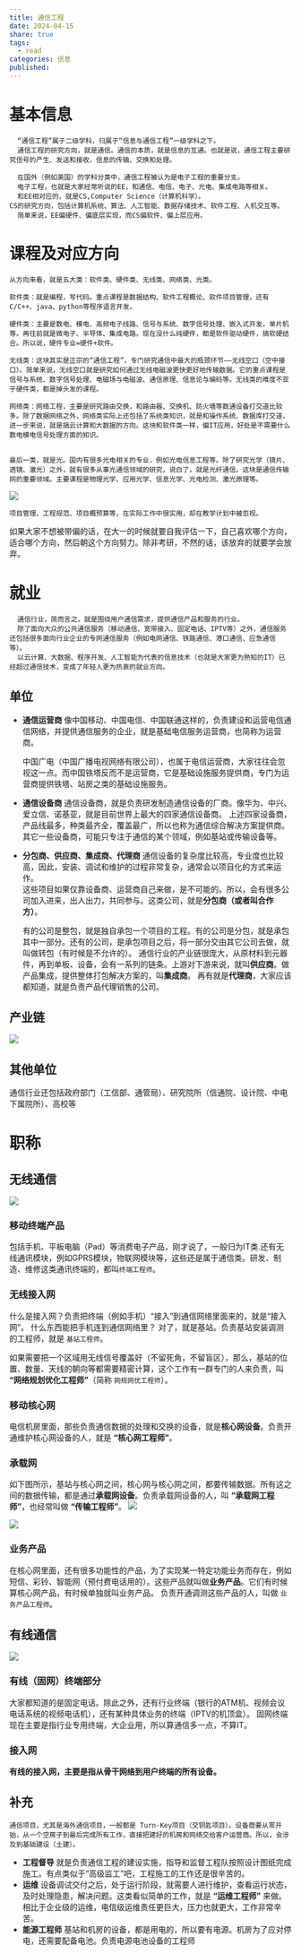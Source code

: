 ```yaml
---
title: 通信工程
date: 2024-04-15
share: true
tags:
  - read
categories: 信息
published: 
---
```

# 基本信息
```
  “通信工程”属于二级学科，归属于“信息与通信工程”一级学科之下。
  通信工程的研究方向，就是通信。通信的本质，就是信息的互通。也就是说，通信工程主要研究信号的产生、发送和接收，信息的传输、交换和处理。

  在国外（例如美国）的学科分类中，通信工程被认为是电子工程的重要分支。 
  电子工程，也就是大家经常听说的EE，和通信、电信、电子、光电、集成电路等相关。  
  和EE相对应的，就是CS,Computer Science（计算机科学）。  
CS的研究方向，包括计算机系统、算法、人工智能、数据存储技术、软件工程、人机交互等。
  简单来说，EE偏硬件、偏底层实现，而CS偏软件、偏上层应用。
```

# 课程及对应方向
```
从方向来看，就是五大类：软件类、硬件类、无线类、网络类、光类。  
  
软件类：就是编程，写代码。重点课程是数据结构、软件工程概论、软件项目管理，还有C/C++、java、python等程序语言开发。  
  
硬件类：主要是数电、模电、高频电子线路、信号与系统、数字信号处理、嵌入式开发，单片机等。再往前就是微电子、半导体、集成电路。现在没什么纯硬件，都是软件驱动硬件，搞软硬结合。所以说，硬件专业=硬件+软件。  
  
无线类：这块其实是正宗的“通信工程”，专门研究通信中最大的瓶颈环节——无线空口（空中接口）。简单来说，无线空口就是研究如何通过无线电磁波更快更好地传输数据。它的重点课程是信号与系统、数字信号处理、电磁场与电磁波、通信原理、信息论与编码等。无线类的难度不亚于硬件类，都是掉头发的课程。

网络类：网络工程，主要是研究路由交换，和路由器、交换机、防火墙等数通设备打交道比较多。除了数据网络之外，网络类实际上还包括了系统类知识，就是和操作系统、数据库打交道，进一步来说，就是搞云计算和大数据的方向。这块和软件类一样，偏IT应用，好处是不需要什么数电模电信号处理方面的知识。  
  
  
最后一类，就是光。国内有很多光电相关的专业，例如光电信息工程等。除了研究光学（镜片、透镜、激光）之外，就有很多从事光通信领域的研究，说白了，就是光纤通信。这块是通信传输网的重要领域。主要课程是物理光学、应用光学、信息光学、光电检测、激光原理等。
```

![](https://cdn.jsdelivr.net/gh/yohakuo/CDN/img/202404152231187.jpg)

```
项目管理、工程规范、项目概预算等，在实际工作中很实用，却在教学计划中被忽视。
```
如果大家不想被带偏的话，在大一的时候就要自我评估一下，自己喜欢哪个方向，适合哪个方向，然后朝这个方向努力。除非考研，不然的话，该放弃的就要学会放弃。


# 就业
```
  通信行业，简而言之，就是围绕用户通信需求，提供通信产品和服务的行业。
  除了面向大众的公共通信服务（移动通信、宽带接入、固定电话、IPTV等）之外，通信服务还包括很多面向行业企业的专网通信服务（例如电网通信、铁路通信、港口通信、应急通信等）。
  以云计算、大数据、程序开发、人工智能为代表的信息技术（也就是大家更为熟知的IT）已经超过通信技术，变成了年轻人更为热衷的就业方向。
```
## 单位
- **通信运营商**
	像中国移动、中国电信、中国联通这样的，负责建设和运营电信通信网络，并提供通信服务的企业，就是基础电信服务运营商，也简称为运营商。
	
	中国广电（中国广播电视网络有限公司），也属于电信运营商，大家往往会忽视这一点。而中国铁塔反而不是运营商，它是基础设施服务提供商，专门为运营商提供铁塔、站房之类的基础设施服务。

-  **通信设备商**
	通信设备商，就是负责研发制造通信设备的厂商。像华为、中兴、爱立信、诺基亚，就是目前世界上最大的四家通信设备商。
	上述四家设备商，产品线最多，种类最齐全，覆盖最广，所以也称为通信综合解决方案提供商。其它一些设备商，可能只专注于通信的某个领域，例如基站或传输设备等。

-  **分包商、供应商、集成商、代理商**
	通信设备的复杂度比较高，专业度也比较高，因此，安装、调试和维护的过程非常复杂，通常会以项目化的方式来运作。  
	这些项目如果仅靠设备商、运营商自己来做，是不可能的。所以，会有很多公司加入进来，出人出力，共同参与。这类公司，就是**分包商（或者叫合作方）**。
	
	有的公司是整包，就是独自承包一个项目的工程。有的公司是分包，就是承包其中一部分。还有的公司，是承包项目之后，将一部分交由其它公司去做，就叫做转包（有时候是不允许的）。 
	通信行业的产业链很庞大，从原材料到元器件，再到单板、设备，会有一系列的链条。上游对下游来说，就叫**供应商**。做产品集成，提供整体打包解决方案的，叫**集成商**。
	再有就是**代理商**，大家应该都知道，就是负责产品代理销售的公司。

##  产业链
![](https://cdn.jsdelivr.net/gh/yohakuo/CDN/img/202404152232299.png)

## 其他单位

通信行业还包括政府部门（工信部、通管局）、研究院所（信通院、设计院、中电下属院所）、高校等

# 职称
## 无线通信
![](https://cdn.jsdelivr.net/gh/yohakuo/CDN/img/202404152233104.png)


### 移动终端产品
包括手机、平板电脑（Pad）等消费电子产品，刚才说了，一般归为IT类.还有无线通讯模块，例如GPRS模块，物联网模块等，这些还是属于通信类。研发、制造、维修这类通讯终端的，都叫`终端工程师`。

###  **无线接入网**
什么是接入网？负责把终端（例如手机）“接入”到通信网络里面来的，就是“接入网”。
什么东西能把手机连到通信网络里？ 对了，就是基站。负责基站安装调测的工程师，就是 `基站工程师`。

如果需要把一个区域用无线信号覆盖好（不留死角，不留盲区），那么，基站的位置、数量、天线的朝向等都需要精密计算，这个工作有一群专门的人来负责，叫 **“网络规划优化工程师”**（简称 `网规网优工程师`）。



### 移动核心网
电信机房里面，那些负责通信数据的处理和交换的设备，就是**核心网设备**。负责开通维护核心网设备的人，就是 **“核心网工程师”**。


### 承载网
如下图所示，基站与核心网之间，核心网与核心网之间，都要传输数据。所有这之间的数据传输，都是通过**承载网设备**。负责承载网设备的人，叫 **“承载网工程师”**，也经常叫做 **“传输工程师”**。
![](https://cdn.jsdelivr.net/gh/yohakuo/CDN/img/202404152233611.png)

![](https://cdn.jsdelivr.net/gh/yohakuo/CDN/img/202404152233673.png)

### 业务产品

在核心网里面，还有很多功能性的产品，为了实现某一特定功能业务而存在，例如短信、彩铃、智能网（预付费电话用的）。这些产品就叫做**业务产品**。它们有时候算核心网产品，有时候单独就叫业务产品。
负责开通调测这些产品的人，叫做 `业务产品工程师`。


## 有线通信

![](https://cdn.jsdelivr.net/gh/yohakuo/CDN/img/202404152233730.png)


### 有线（固网）终端部分
大家都知道的是固定电话。除此之外，还有行业终端（银行的ATM机、视频会议电话系统的视频电话机），还有某种具体业务的终端（IPTV的机顶盒）。
固网终端现在主要是指行业专用终端，大企业用，所以算通信多一点，不算IT。

### 接入网
**有线的接入网，主要是指从骨干网络到用户终端的所有设备。**


## 补充
```
通信项目，尤其是海外通信项目，一般都是 Turn-Key项目（交钥匙项目）。设备商要从零开始，从一个空房子到最后完成所有工作，直接把建好的机房和网络交给客户运营商。所以，会涉及到基础建设（土建）。
```
- **工程督导**
	就是负责通信工程的建设实施，指导和监督工程队按照设计图纸完成施工。有点类似于“高级监工”吧，工程施工的工作还是很辛苦的。
- **运维**
	设备调试交付之后，处于运行阶段，就需要人进行维护，查看运行状态，及时处理隐患，解决问题。这类看似简单的工作，就是 **“运维工程师”** 来做。相比于企业级的运维，电信级运维责任更巨大，压力也就更大，工作非常辛苦。
- **能源工程师**
	基站和机房的设备，都是用电的，所以要有电源。机房为了应对停电，还需要配备电池。负责电源电池设备的工程师




